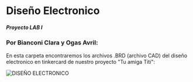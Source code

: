 # Diseño Electronico 
##### Proyecto LAB I 
### Por Bianconi Clara y Ogas Avril:
En esta carpeta encontraremos los archivos .BRD (archivo CAD) del diseño electronico en tinkercard de nuestro proyecto "Tu amiga Titi":

![DISEÑO ELECTRONICO](https://github.com/user-attachments/assets/8582f754-8090-4363-8cfd-a4375e31674a)

